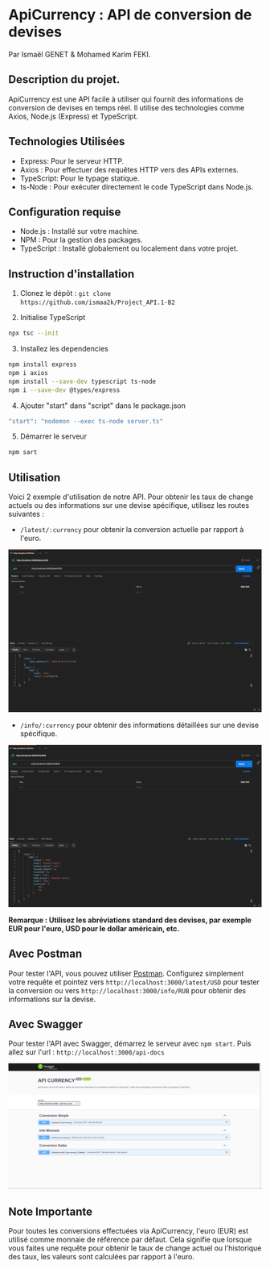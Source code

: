 # ApiCurrency : API de conversion de devises
Par Ismaël GENET & Mohamed Karim FEKI.
## Description du projet.

ApiCurrency est une API facile à utiliser qui fournit des informations de conversion de devises en temps réel. Il utilise des technologies comme Axios, Node.js (Express) et TypeScript.


## Technologies Utilisées
- Express: Pour le serveur HTTP.
- Axios : Pour effectuer des requêtes HTTP vers des APIs externes.
- TypeScript: Pour le typage statique.
- ts-Node : Pour exécuter directement le code TypeScript dans Node.js.

## Configuration requise
- Node.js : Installé sur votre machine.
- NPM : Pour la gestion des packages.
- TypeScript : Installé globalement ou localement dans votre projet.

## Instruction d'installation
1. Clonez le dépôt : `git clone https://github.com/ismaa2k/Project_API.1-B2`

2. Initialise TypeScript
```bash
npx tsc --init
```

3. Installez les dependencies
```bash
npm install express
npm i axios
npm install --save-dev typescript ts-node
npm i --save-dev @types/express
```
4. Ajouter "start" dans "script" dans le package.json
```bash
"start": "nodemon --exec ts-node server.ts"
```
5. Démarrer le serveur
```bash
npm sart
```

## Utilisation

Voici 2 exemple d'utilisation de notre API. Pour obtenir les taux de change actuels ou des informations sur une devise spécifique, utilisez les routes suivantes :

- `/latest/:currency` pour obtenir la conversion actuelle par rapport à l'euro.

![latest_price_currency](image.png)

- `/info/:currency` pour obtenir des informations détaillées sur une devise spécifique.

![info_currency](image-1.png)

__Remarque : Utilisez les abréviations standard des devises, par exemple EUR pour l'euro, USD pour le dollar américain, etc.__

## Avec Postman

Pour tester l'API, vous pouvez utiliser [Postman](https://www.postman.com/downloads/). Configurez simplement votre requête et pointez vers `http://localhost:3000/latest/USD` pour tester la conversion ou vers `http://localhost:3000/info/RUB` pour obtenir des informations sur la devise.

## Avec Swagger

Pour tester l'API avec Swagger, démarrez le serveur avec `npm start`. Puis allez sur l'url : `http://localhost:3000/api-docs`

![Swagger](image-2.png)

## Note Importante
Pour toutes les conversions effectuées via ApiCurrency, l'euro (EUR) est utilisé comme monnaie de référence par défaut. Cela signifie que lorsque vous faites une requête pour obtenir le taux de change actuel ou l'historique des taux, les valeurs sont calculées par rapport à l'euro.
